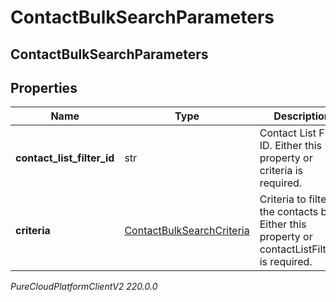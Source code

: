 # ContactBulkSearchParameters

## ContactBulkSearchParameters

## Properties

|Name | Type | Description | Notes|
|------------ | ------------- | ------------- | -------------|
| **contact_list_filter_id** | str | Contact List Filter ID. Either this property or criteria is required. | [optional] |
| **criteria** | [ContactBulkSearchCriteria](ContactBulkSearchCriteria) | Criteria to filter the contacts by. Either this property or contactListFilterId is required. | [optional] |



_PureCloudPlatformClientV2 220.0.0_
